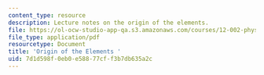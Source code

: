 ```yaml
---
content_type: resource
description: Lecture notes on the origin of the elements.
file: https://ol-ocw-studio-app-qa.s3.amazonaws.com/courses/12-002-physics-and-chemistry-of-the-terrestrial-planets-fall-2008/7d1d598f0eb0e58877cff3b7db635a2c_MIT12_002f08_lec3_4.pdf
file_type: application/pdf
resourcetype: Document
title: 'Origin of the Elements '
uid: 7d1d598f-0eb0-e588-77cf-f3b7db635a2c
---
```

